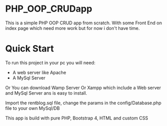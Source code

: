 # PHP_OOP_CRUDapp

This is a simple PHP OOP CRUD app from scratch.
With some Front End on index page which need more work but for now i don't have time.

# Quick Start

To run this project in your pc you will need:

- A web server like Apache
- A MySql Server

Or
You can download Wamp Server Or Xampp which include a Web server and MySql Server ans is easy to install.

Import the rentblog.sql file, change the params in the config/Database.php file to your own MySql/DB

This app is build with pure PHP, Bootstrap 4, HTML and custom CSS
